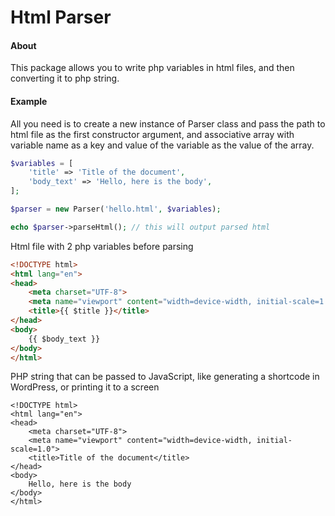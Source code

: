 # Html Parser

#### About
This package allows you to write php variables in html files, and then converting it to php string.

#### Example
All you need is to create a new instance of Parser class and pass the path to html file as the first constructor argument, and associative array with variable name as a key and value of the variable as the value of the array.
```php
$variables = [
    'title' => 'Title of the document',
    'body_text' => 'Hello, here is the body',
];

$parser = new Parser('hello.html', $variables);

echo $parser->parseHtml(); // this will output parsed html
```

Html file with 2 php variables before parsing
```html
<!DOCTYPE html>
<html lang="en">
<head>
    <meta charset="UTF-8">
    <meta name="viewport" content="width=device-width, initial-scale=1.0">
    <title>{{ $title }}</title>
</head>
<body>
    {{ $body_text }}
</body>
</html>
```

PHP string that can be passed to JavaScript, like generating a shortcode in WordPress, or printing it to a screen
```text
<!DOCTYPE html>
<html lang="en">
<head>
    <meta charset="UTF-8">
    <meta name="viewport" content="width=device-width, initial-scale=1.0">
    <title>Title of the document</title>
</head>
<body>
    Hello, here is the body
</body>
</html>
```
